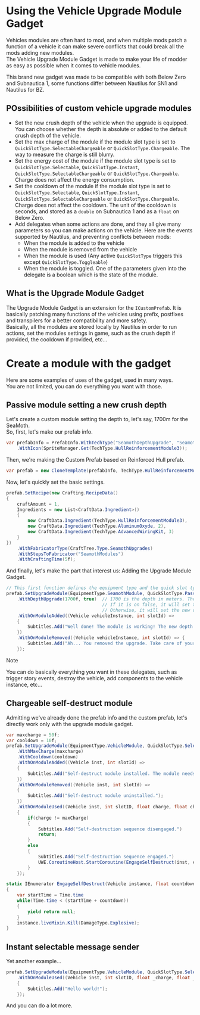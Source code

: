 # Using the Vehicle Upgrade Module Gadget

Vehicles modules are often hard to mod, and when multiple mods patch a function of a vehicle it can make severe conflicts that could break all the mods adding new modules.  
The Vehicle Upgrade Module Gadget is made to make your life of modder as easy as possible when it comes to vehicle modules.  

This brand new gadget was made to be compatible with both Below Zero and Subnautica 1, some functions differ between Nautilus for SN1 and Nautilus for BZ.

## POssibilities of custom vehicle upgrade modules

- Set the new crush depth of the vehicle when the upgrade is equipped. You can choose whether the depth is absolute or added to the default crush depth of the vehicle.
- Set the max charge of the module if the module slot type is set to `QuickSlotType.SelectableChargeable` or `QuickSlotType.Chargeable`. The way to measure the charge is still blurry.
- Set the energy cost of the module if the module slot type is set to `QuickSlotType.Selectable`, `QuickSlotType.Instant`, `QuickSlotType.SelectableChargeable` or `QuickSlotType.Chargeable`. Charge does not affect the energy consumption.
- Set the cooldown of the module if the module slot type is set to `QuickSlotType.Selectable`, `QuickSlotType.Instant`, `QuickSlotType.SelectableChargeable` or `QuickSlotType.Chargeable`. Charge does not affect the cooldown. The unit of the cooldown is seconds, and stored as a `double` on Subnautica 1 and as a `float` on Below Zero.
- Add delegates when some actions are done, and they all give many parameters so you can make actions on the vehicle. Here are the events supported by Nautilus, and preventing conflicts between mods:
  - When the module is added to the vehicle
  - When the module is removed from the vehicle
  - When the module is used (Any active `QuickSlotType` triggers this except `QuickSlotType.Toggleable`)
  - When the module is toggled. One of the parameters given into the delegate is a boolean which is the state of the module.

## What is the Upgrade Module Gadget

The Upgrade Module Gadget is an extension for the `ICustomPrefab`. It is basically patching many functions of the vehicles using prefix, postfixes and transpilers for a better compatibility and more safety.  
Basically, all the modules are stored locally by Nautilus in order to run actions, set the modules settings in game, such as the crush depth if provided, the cooldown if provided, etc...

# Create a module with the gadget

Here are some examples of uses of the gadget, used in many ways.  
You are not limited, you can do everything you want with those.

## Passive module setting a new crush depth

Let's create a custom module setting the depth to, let's say, 1700m for the SeaMoth.  
So, first, let's make our prefab info.

```csharp
var prefabInfo = PrefabInfo.WithTechType("SeamothDepthUpgrade", "Seamoth Depth Module MK.4", "Dive down to 1700 meters!!! Let's meet the Sea Dragon!")
    .WithIcon(SpriteManager.Get(TechType.HullReinforcementModule3));
```


Then, we're making the Custom Prefab based on Reinforced Hull prefab.

```csharp
var prefab = new CloneTemplate(prefabInfo, TechType.HullReinforcementModule3);
```


Now, let's quickly set the basic settings.

```csharp
prefab.SetRecipe(new Crafting.RecipeData()
{
    craftAmount = 1,
    Ingredients = new List<CraftData.Ingredient>()
    {
        new CraftData.Ingredient(TechType.HullReinforcementModule3),
        new CraftData.Ingredient(TechType.AluminumOxyde, 2),
        new CraftData.Ingredient(TechType.AdvancedWiringKit, 3)
    }
})
    .WithFabricatorType(CraftTree.Type.SeamothUpgrades)
    .WithStepsToFabricator("SeamothModules")
    .WithCraftingTime(5f);
```


And finally, let's make the part that interest us: Adding the Upgrade Module Gadget.

```csharp
// This first function defines the equipment type and the quick slot type.
prefab.SetUpgradeModule(EquipmentType.SeamothModule, QuickSlotType.Passive)
    .WithDepthUpgrade(1700f, true)  // 1700 is the depth in meters. The boolean after defines if we want the value to be absolute or "relative", added to the default depth. 
                                    // If it is on false, it will set the new crush depth to 1900 meters because the default depth of the Seamoth is 200 meters.
                                    // Otherwise, it will set the new crush depth on 1700 meters.
    .WithOnModuleAdded((Vehicle vehicleInstance, int slotId) =>
    {
        Subtitles.Add("Well done! The module is working! The new depth is 1700 meters.");
    })
    .WithOnModuleRemoved((Vehicle vehicleInstance, int slotId) => {
        Subtitles.Add("Ah... You removed the upgrade. Take care of your hull.");
    });
```


> [!NOTE]
> You can do basically everything you want in these delegates, such as trigger story events, destroy the vehicle, add components to the vehicle instance, etc...

## Chargeable self-destruct module

Admitting we've already done the prefab info and the custom prefab, let's directly work only with the upgrade module gadget.

```csharp
var maxcharge = 50f;
var cooldown = 10f;
prefab.SetUpgradeModule(EquipmentType.VehicleModule, QuickSlotType.SelectableChargeable)
    .WithMaxCharge(maxcharge)
    .WithCooldown(cooldown)
    .WithOnModuleAdded((Vehicle inst, int slotId) =>
    {
        Subtitles.Add("Self-destruct module installed. The module needs to be charged fully to detonate.");
    })
    .WithOnModuleRemoved((Vehicle inst, int slotId) =>
    {
        Subtitles.Add("Self-destruct module uninstalled.");
    })
    .WithOnModuleUsed((Vehicle inst, int slotID, float charge, float chargeScalar) =>
    {
        if(charge != maxCharge)
        {
            Subtitles.Add("Self-destruction sequence disengaged.")
            return;
        }
        else
        {
            Subtitles.Add("Self-destruction sequence engaged.")
            UWE.CoroutineHost.StartCoroutine(EngageSelfDestruct(inst, countdown));
        }
    });

static IEnumerator EngageSelfDestruct(Vehicle instance, float countdown)
{
    var startTime = Time.time
    while(Time.time < (startTime + countdown))
    {
        yield return null;
    }
    instance.liveMixin.Kill(DamageType.Explosive);
}
```


## Instant selectable message sender

Yet another example...

```csharp
prefab.SetUpgradeModule(EquipmentType.VehicleModule, QuickSlotType.Selectable)
    .WithOnModuleUsed((Vehicle inst, int slotID, float _charge, float _chargeScalar) => // charge and chargeScalar are always 0f here.
    {
        Subtitles.Add("Hello world!");
    });
```


And you can do a lot more.